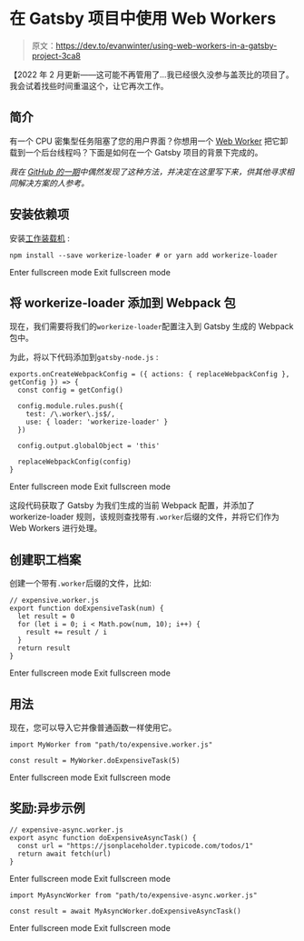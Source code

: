 # 在 Gatsby 项目中使用 Web Workers

> 原文：<https://dev.to/evanwinter/using-web-workers-in-a-gatsby-project-3ca8>

【2022 年 2 月更新——这可能不再管用了...我已经很久没参与盖茨比的项目了。我会试着找些时间重温这个，让它再次工作。

## 简介

有一个 CPU 密集型任务阻塞了您的用户界面？你想用一个 [Web Worker](https://developer.mozilla.org/en-US/docs/Web/API/Web_Workers_API/Using_web_workers) 把它卸载到一个后台线程吗？下面是如何在一个 Gatsby 项目的背景下完成的。

*我在 [GitHub 的一期](https://github.com/gatsbyjs/gatsby/issues/12095)中偶然发现了这种方法，并决定在这里写下来，供其他寻求相同解决方案的人参考。*

## 安装依赖项

安装[工作装载机](https://github.com/developit/workerize-loader) :

```
npm install --save workerize-loader # or yarn add workerize-loader 
```

Enter fullscreen mode Exit fullscreen mode

## 将 workerize-loader 添加到 Webpack 包

现在，我们需要将我们的`workerize-loader`配置注入到 Gatsby 生成的 Webpack 包中。

为此，将以下代码添加到`gatsby-node.js` :

```
exports.onCreateWebpackConfig = ({ actions: { replaceWebpackConfig }, getConfig }) => {
  const config = getConfig()

  config.module.rules.push({
    test: /\.worker\.js$/,
    use: { loader: 'workerize-loader' }
  })

  config.output.globalObject = 'this'

  replaceWebpackConfig(config)
} 
```

Enter fullscreen mode Exit fullscreen mode

这段代码获取了 Gatsby 为我们生成的当前 Webpack 配置，并添加了 workerize-loader 规则，该规则查找带有`.worker`后缀的文件，并将它们作为 Web Workers 进行处理。

## 创建职工档案

创建一个带有`.worker`后缀的文件，比如:

```
// expensive.worker.js
export function doExpensiveTask(num) {
  let result = 0
  for (let i = 0; i < Math.pow(num, 10); i++) {
    result += result / i
  }
  return result
} 
```

Enter fullscreen mode Exit fullscreen mode

## 用法

现在，您可以导入它并像普通函数一样使用它。

```
import MyWorker from "path/to/expensive.worker.js"

const result = MyWorker.doExpensiveTask(5) 
```

Enter fullscreen mode Exit fullscreen mode

## 奖励:异步示例

```
// expensive-async.worker.js
export async function doExpensiveAsyncTask() {
  const url = "https://jsonplaceholder.typicode.com/todos/1"
  return await fetch(url)
} 
```

Enter fullscreen mode Exit fullscreen mode

```
import MyAsyncWorker from "path/to/expensive-async.worker.js"

const result = await MyAsyncWorker.doExpensiveAsyncTask() 
```

Enter fullscreen mode Exit fullscreen mode